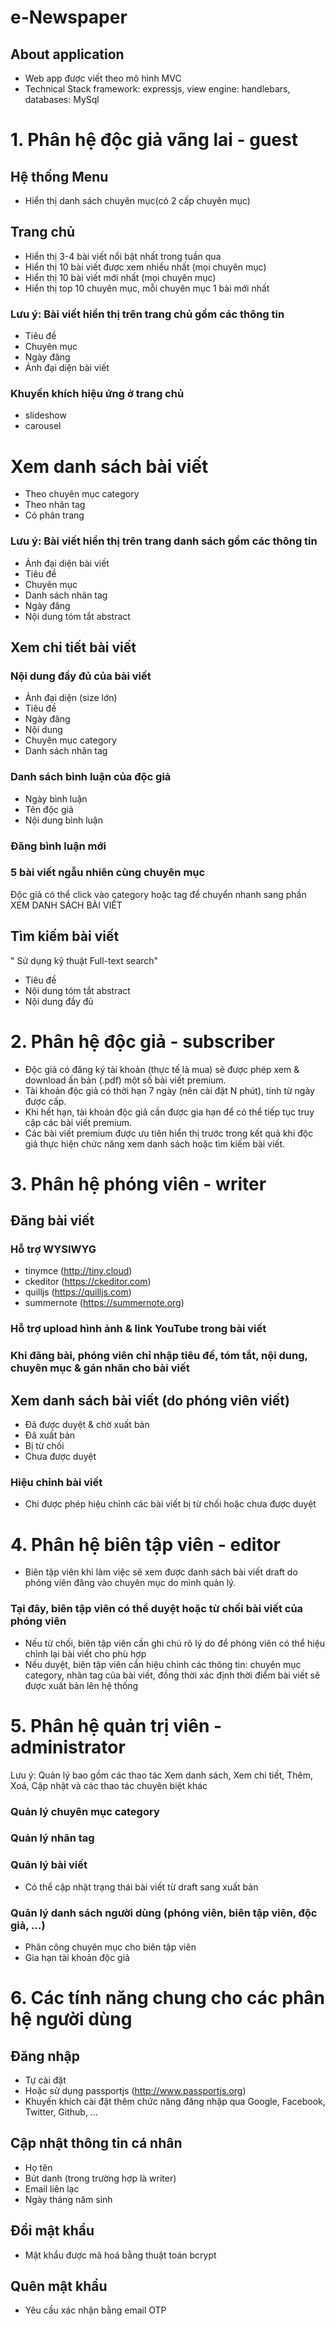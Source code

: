 # e-Newspaper
## About application
- Web app được viết theo mô hình MVC
- Technical Stack framework: expressjs, view engine: handlebars, databases: MySql
# 1. Phân hệ độc giả vãng lai - guest
## Hệ thống Menu
- Hiển thị danh sách chuyên mục(có 2 cấp chuyên mục)

## Trang chủ
- Hiển thị 3-4 bài viết nổi bật nhất trong tuần qua
- Hiển thị 10 bài viết được xem nhiều nhất (mọi chuyên mục)
- Hiển thị 10 bài viết mới nhất (mọi chuyên mục)
- Hiển thị top 10 chuyên mục, mỗi chuyên mục 1 bài mới nhất
### Lưu ý: Bài viết hiển thị trên trang chủ gồm các thông tin
- Tiêu đề
- Chuyên mục
- Ngày đăng
- Ảnh đại diện bài viết
### Khuyến khích hiệu ứng ở trang chủ
- slideshow
- carousel
# Xem danh sách bài viết
- Theo chuyên mục category
- Theo nhãn tag
- Có phân trang
### Lưu ý: Bài viết hiển thị trên trang danh sách gồm các thông tin
- Ảnh đại diện bài viết
- Tiêu đề
- Chuyên mục
- Danh sách nhãn tag
- Ngày đăng
- Nội dung tóm tắt abstract
## Xem chi tiết bài viết
### Nội dung đầy đủ của bài viết
- Ảnh đại diện (size lớn)
- Tiêu đề
- Ngày đăng
- Nội dung
- Chuyên mục category
- Danh sách nhãn tag
### Danh sách bình luận của độc giả
- Ngày bình luận
- Tên độc giả
- Nội dung bình luận
### Đăng bình luận mới
### 5 bài viết ngẫu nhiên cùng chuyên mục
Độc giả có thể click vào category hoặc tag để chuyển nhanh sang phần XEM DANH SÁCH BÀI VIẾT

## Tìm kiếm bài viết
" Sử dụng kỹ thuật Full-text search" 

- Tiêu đề
- Nội dung tóm tắt abstract
- Nội dung đầy đủ
# 2. Phân hệ độc giả - subscriber
- Độc giả có đăng ký tài khoản (thực tế là mua) sẽ được phép xem & download ấn bản (.pdf) một số bài viết premium.
- Tài khoản độc giả có thời hạn 7 ngày (nên cài đặt N phút), tính từ ngày được cấp.
- Khi hết hạn, tài khoản độc giả cần được gia hạn để có thể tiếp tục truy cập các bài viết premium.
- Các bài viết premium được ưu tiên hiển thị trước trong kết quả khi độc giả thực hiện chức năng xem danh sách hoặc tìm kiếm bài viết.
# 3. Phân hệ phóng viên - writer
## Đăng bài viết
### Hỗ trợ WYSIWYG
- tinymce (http://tiny.cloud)
- ckeditor (https://ckeditor.com)
- quilljs (https://quilljs.com)
- summernote (https://summernote.org)
### Hỗ trợ upload hình ảnh & link YouTube trong bài viết
### Khi đăng bài, phóng viên chỉ nhập tiêu đề, tóm tắt, nội dung, chuyên mục & gán nhãn cho bài viết
## Xem danh sách bài viết (do phóng viên viết)
- Đã được duyệt & chờ xuất bản
- Đã xuất bản
- Bị từ chối
- Chưa được duyệt
### Hiệu chỉnh bài viết
- Chi được phép hiệu chỉnh các bài viết bị từ chối hoặc chưa được duyệt
# 4. Phân hệ biên tập viên - editor
- Biên tập viên khi làm việc sẽ xem được danh sách bài viết draft do phóng viên đăng vào chuyên mục do mình quản lý.
### Tại đây, biên tập viên có thể duyệt hoặc từ chối bài viết của phóng viên
 - Nếu từ chối, biên tập viên cần ghi chú rõ lý do để phóng viên có thể hiệu chỉnh lại bài viết cho phù hợp
- Nếu duyệt, biên tập viên cần hiệu chỉnh các thông tin: chuyên mục category, nhãn tag của bài viết, đồng thời xác định thời điểm bài viết sẽ được xuất bản lên hệ thống
# 5. Phân hệ quản trị viên - administrator
Lưu ý: Quản lý bao gồm các thao tác Xem danh sách, Xem chi tiết, Thêm, Xoá, Cập nhật và các thao tác chuyên biệt khác

### Quản lý chuyên mục category
### Quản lý nhãn tag
### Quản lý bài viết
- Có thể cập nhật trạng thái bài viết từ draft sang xuất bản
### Quản lý danh sách người dùng (phóng viên, biên tập viên, độc giả, …)
- Phân công chuyên mục cho biên tập viên
- Gia hạn tài khoản độc giả
# 6. Các tính năng chung cho các phân hệ người dùng
## Đăng nhập
- Tự cài đặt
- Hoặc sử dụng passportjs (http://www.passportjs.org)
- Khuyến khích cài đặt thêm chức năng đăng nhập qua Google, Facebook, Twitter, Github, …
## Cập nhật thông tin cá nhân
- Họ tên
- Bút danh (trong trường hợp là writer)
- Email liên lạc
- Ngày tháng năm sinh
## Đổi mật khẩu
- Mật khẩu được mã hoá bằng thuật toán bcrypt
## Quên mật khẩu
- Yêu cầu xác nhận bằng email OTP
